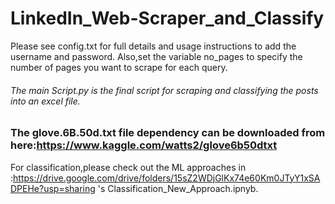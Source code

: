 # LinkedIn_Web-Scraper_and_Classify
Please see config.txt for full details and usage instructions to add the username and password.
Also,set the variable no_pages to specify the number of pages you want to scrape for each query.
###### The main Script.py is the final script for scraping and classifying the posts into an excel file.
### The glove.6B.50d.txt file dependency can be downloaded from here:https://www.kaggle.com/watts2/glove6b50dtxt
For classification,please check out the ML approaches in :https://drive.google.com/drive/folders/15sZ2WDjGlKx74e60Km0JTyY1xSADPEHe?usp=sharing 's
Classification_New_Approach.ipnyb.

